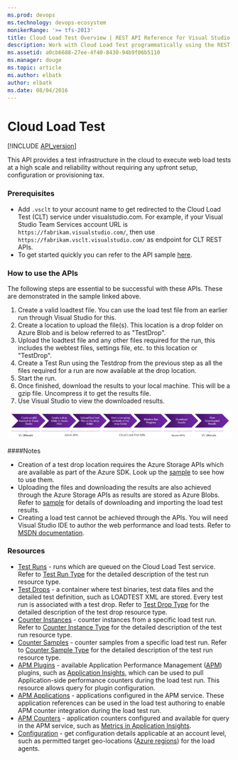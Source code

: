 ```yaml
---
ms.prod: devops
ms.technology: devops-ecosystem
monikerRange: '>= tfs-2013'
title: Cloud Load Test Overview | REST API Reference for Visual Studio Team Services 
description: Work with Cloud Load Test programmatically using the REST APIs for Visual Studio Team Services .
ms.assetid: a0cb6688-27ee-4f40-8430-94b9f06b5110
ms.manager: douge
ms.topic: article
ms.author: elbatk
author: elbatk
ms.date: 08/04/2016
---
```


# Cloud Load Test
[!INCLUDE [API_version](../_data/version.md)]

This API provides a test infrastructure in the cloud to execute web load tests at a high scale and reliability without requiring any upfront setup, configuration or provisioning tax.

### Prerequisites
* Add `.vsclt` to your account name to get redirected to the Cloud Load Test (CLT) service under visualstudio.com.
For example, if your Visual Studio Team Services account URL is `https://fabrikam.visualstudio.com/`, then use `https://fabrikam.vsclt.visualstudio.com/` as endpoint for CLT REST APIs.
* To get started quickly you can refer to the API sample [here][2].

### How to use the APIs
The following steps are essential to be successful with these APIs. These are demonstrated in the sample linked above.

1. Create a valid loadtest file. You can use the load test file from an earlier run through Visual Studio for this.
2. Create a location to upload the file(s). This location is a drop folder on Azure Blob and is below referred to as "TestDrop".
3. Upload the loadtest file and any other files required for the run, this includes the webtest files, settings file, etc. to this location or "TestDrop".
3. Create a Test Run using the Testdrop from the previous step as all the files required for a run are now available at the drop location.
4. Start the run.
5. Once finished, download the results to your local machine. This will be a gzip file. Uncompress it to get the results file.
6. Use Visual Studio to view the downloaded results.

![alt text](./_img/clt-apis-steps.png)

####Notes

* Creation of a test drop location requires the Azure Storage APIs which are available as part of the Azure SDK. Look up the [sample][2] to see how to use them.
* Uploading the files and downloading the results are also achieved through the Azure Storage APIs as results are stored as Azure Blobs. Refer to [sample][3] for details of downloading and importing the load test results.
* Creating a load test cannot be achieved through the APIs. You will need Visual Studio IDE to author the web performance and load tests. Refer to [MSDN documentation][4].

### Resources

* [Test Runs](test-runs.md) - runs which are queued on the Cloud Load Test service. Refer to [Test Run Type](types.md#testrun) for the detailed description of the test run resource type.
* [Test Drops](test-drops.md) - a container where test binaries, test data files and the detailed test definition, such as LOADTEST XML are stored. Every test run is associated with a test drop. Refer to [Test Drop Type](types.md#testdrop) for the detailed description of the test drop resource type.
* [Counter Instances](counter-instances.md) - counter instances from a specific load test run. Refer to [Counter Instance Type](types.md#counterinstance) for the detailed description of the test run resource type.
* [Counter Samples](counter-samples.md) - counter samples from a specific load test run. Refer to [Counter Sample Type](types.md#countersample) for the detailed description of the test run resource type.
* [APM Plugins](apm-plugins.md) - available Application Performance Management ([APM][5]) plugins, such as [Application Insights][6], which can be used to pull Application-side performance counters during the load test run. This resource allows query for plugin configuration.
* [APM Applications](apm-applications.md) - applications configured in the APM service. These application references can be used in the load test authoring to enable APM counter integration during the load test run.
* [APM Counters](apm-counters.md) - application counters configured and available for query in the APM service, such as [Metrics in Application Insights][7].
* [Configuration](configuration.md) - get configuration details applicable at an account level, such as permitted target geo-locations ([Azure regions][8]) for the load agents.

[1]:http://visualstudio.microsoft.com/en-us/integrate/get-started/get-started-auth-introduction-vsi
[2]:http://code.msdn.microsoft.com/Cloud-Load-Testing-API-b333e778
[3]:https://code.msdn.microsoft.com/Importing-Load-Test-Results-b577864b
[4]:https://msdn.microsoft.com/library/dn250793.aspx
[5]:https://en.wikipedia.org/wiki/Application_performance_management
[6]:http://go.microsoft.com/fwlink/?LinkId=506854
[7]:https://azure.microsoft.com/en-us/documentation/articles/app-insights-metrics-explorer/
[8]:http://azure.microsoft.com/en-us/regions/

